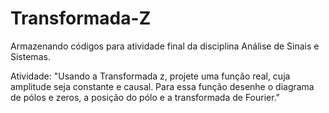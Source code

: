 # Transformada-Z
Armazenando códigos para atividade final da disciplina Análise de Sinais e Sistemas.

Atividade: "Usando a Transformada z, projete uma função real, cuja amplitude seja constante e causal. Para essa função desenhe o diagrama de pólos e zeros, a posição do pólo e a transformada de Fourier."
